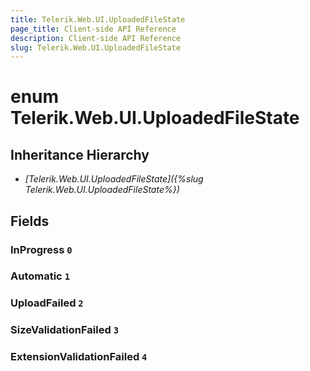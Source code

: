 ```yaml
---
title: Telerik.Web.UI.UploadedFileState
page_title: Client-side API Reference
description: Client-side API Reference
slug: Telerik.Web.UI.UploadedFileState
---
```


# enum Telerik.Web.UI.UploadedFileState

## Inheritance Hierarchy

* *[Telerik.Web.UI.UploadedFileState]({%slug Telerik.Web.UI.UploadedFileState%})*

## Fields

### InProgress `0`

### Automatic `1`

### UploadFailed `2`

### SizeValidationFailed `3`

### ExtensionValidationFailed `4`
